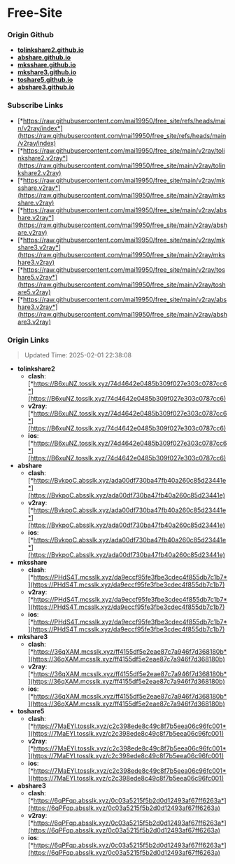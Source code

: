 # Free-Site

### Origin Github

- [**tolinkshare2.github.io**](https://github.com/tolinkshare2/tolinkshare2.github.io)
- [**abshare.github.io**](https://github.com/abshare/abshare.github.io)
- [**mksshare.github.io**](https://github.com/mksshare/mksshare.github.io)
- [**mkshare3.github.io**](https://github.com/mkshare3/mkshare3.github.io)
- [**toshare5.github.io**](https://github.com/toshare5/toshare5.github.io)
- [**abshare3.github.io**](https://github.com/abshare3/abshare3.github.io)

### Subscribe Links

- [*https://raw.githubusercontent.com/mai19950/free_site/refs/heads/main/v2ray/index*](https://raw.githubusercontent.com/mai19950/free_site/refs/heads/main/v2ray/index)
- [*https://raw.githubusercontent.com/mai19950/free_site/main/v2ray/tolinkshare2.v2ray*](https://raw.githubusercontent.com/mai19950/free_site/main/v2ray/tolinkshare2.v2ray)
- [*https://raw.githubusercontent.com/mai19950/free_site/main/v2ray/mksshare.v2ray*](https://raw.githubusercontent.com/mai19950/free_site/main/v2ray/mksshare.v2ray)
- [*https://raw.githubusercontent.com/mai19950/free_site/main/v2ray/abshare.v2ray*](https://raw.githubusercontent.com/mai19950/free_site/main/v2ray/abshare.v2ray)
- [*https://raw.githubusercontent.com/mai19950/free_site/main/v2ray/mkshare3.v2ray*](https://raw.githubusercontent.com/mai19950/free_site/main/v2ray/mkshare3.v2ray)
- [*https://raw.githubusercontent.com/mai19950/free_site/main/v2ray/toshare5.v2ray*](https://raw.githubusercontent.com/mai19950/free_site/main/v2ray/toshare5.v2ray)
- [*https://raw.githubusercontent.com/mai19950/free_site/main/v2ray/abshare3.v2ray*](https://raw.githubusercontent.com/mai19950/free_site/main/v2ray/abshare3.v2ray)

### Origin Links

> Updated Time: 2025-02-01 22:38:08

- **tolinkshare2**
  - **clash**: [*https://B6xuNZ.tosslk.xyz/74d4642e0485b309f027e303c0787cc6*](https://B6xuNZ.tosslk.xyz/74d4642e0485b309f027e303c0787cc6)
  - **v2ray**: [*https://B6xuNZ.tosslk.xyz/74d4642e0485b309f027e303c0787cc6*](https://B6xuNZ.tosslk.xyz/74d4642e0485b309f027e303c0787cc6)
  - **ios**: [*https://B6xuNZ.tosslk.xyz/74d4642e0485b309f027e303c0787cc6*](https://B6xuNZ.tosslk.xyz/74d4642e0485b309f027e303c0787cc6)
- **abshare**
  - **clash**: [*https://BvkpoC.absslk.xyz/ada00df730ba47fb40a260c85d23441e*](https://BvkpoC.absslk.xyz/ada00df730ba47fb40a260c85d23441e)
  - **v2ray**: [*https://BvkpoC.absslk.xyz/ada00df730ba47fb40a260c85d23441e*](https://BvkpoC.absslk.xyz/ada00df730ba47fb40a260c85d23441e)
  - **ios**: [*https://BvkpoC.absslk.xyz/ada00df730ba47fb40a260c85d23441e*](https://BvkpoC.absslk.xyz/ada00df730ba47fb40a260c85d23441e)
- **mksshare**
  - **clash**: [*https://PHdS4T.mcsslk.xyz/da9eccf95fe3fbe3cdec4f855db7c1b7*](https://PHdS4T.mcsslk.xyz/da9eccf95fe3fbe3cdec4f855db7c1b7)
  - **v2ray**: [*https://PHdS4T.mcsslk.xyz/da9eccf95fe3fbe3cdec4f855db7c1b7*](https://PHdS4T.mcsslk.xyz/da9eccf95fe3fbe3cdec4f855db7c1b7)
  - **ios**: [*https://PHdS4T.mcsslk.xyz/da9eccf95fe3fbe3cdec4f855db7c1b7*](https://PHdS4T.mcsslk.xyz/da9eccf95fe3fbe3cdec4f855db7c1b7)
- **mkshare3**
  - **clash**: [*https://36qXAM.mcsslk.xyz/ff4155df5e2eae87c7a946f7d368180b*](https://36qXAM.mcsslk.xyz/ff4155df5e2eae87c7a946f7d368180b)
  - **v2ray**: [*https://36qXAM.mcsslk.xyz/ff4155df5e2eae87c7a946f7d368180b*](https://36qXAM.mcsslk.xyz/ff4155df5e2eae87c7a946f7d368180b)
  - **ios**: [*https://36qXAM.mcsslk.xyz/ff4155df5e2eae87c7a946f7d368180b*](https://36qXAM.mcsslk.xyz/ff4155df5e2eae87c7a946f7d368180b)
- **toshare5**
  - **clash**: [*https://7MaEYl.tosslk.xyz/c2c398ede8c49c8f7b5eea06c96fc001*](https://7MaEYl.tosslk.xyz/c2c398ede8c49c8f7b5eea06c96fc001)
  - **v2ray**: [*https://7MaEYl.tosslk.xyz/c2c398ede8c49c8f7b5eea06c96fc001*](https://7MaEYl.tosslk.xyz/c2c398ede8c49c8f7b5eea06c96fc001)
  - **ios**: [*https://7MaEYl.tosslk.xyz/c2c398ede8c49c8f7b5eea06c96fc001*](https://7MaEYl.tosslk.xyz/c2c398ede8c49c8f7b5eea06c96fc001)
- **abshare3**
  - **clash**: [*https://6qPFqp.absslk.xyz/0c03a5215f5b2d0d12493af67ff6263a*](https://6qPFqp.absslk.xyz/0c03a5215f5b2d0d12493af67ff6263a)
  - **v2ray**: [*https://6qPFqp.absslk.xyz/0c03a5215f5b2d0d12493af67ff6263a*](https://6qPFqp.absslk.xyz/0c03a5215f5b2d0d12493af67ff6263a)
  - **ios**: [*https://6qPFqp.absslk.xyz/0c03a5215f5b2d0d12493af67ff6263a*](https://6qPFqp.absslk.xyz/0c03a5215f5b2d0d12493af67ff6263a)
